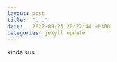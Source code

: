 ```yaml
---
layout: post
title:  "..."
date:   2022-09-25 20:22:44 -0300
categories: jekyll update
---
```


kinda sus